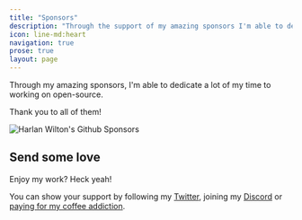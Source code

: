 ```yaml
---
title: "Sponsors"
description: "Through the support of my amazing sponsors I'm able to dedicate a lot of my professional time to working on open-source."
icon: line-md:heart
navigation: true
prose: true
layout: page
---
```


Through my amazing sponsors, I'm able to dedicate a lot of my time to working on open-source.

Thank you to all of them!

<Expand>
<Image src="https://raw.githubusercontent.com/harlan-zw/static/main/sponsors.svg" alt="Harlan Wilton's Github Sponsors" lazy="false"/>
</Expand>

## Send some love

Enjoy my work? Heck yeah!

You can show your support by following my [Twitter](https://twitter.com/harlan_zw),
joining my [Discord](https://discord.com/invite/5jDAMswWwX)
or [paying for my coffee addiction](https://github.com/sponsors/harlan-zw).
